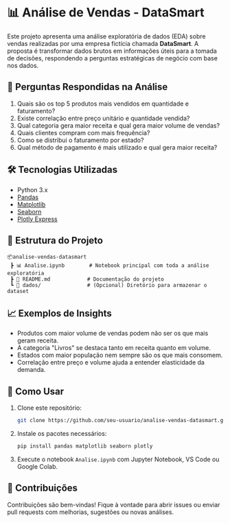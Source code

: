 # 📊 Análise de Vendas - DataSmart

Este projeto apresenta uma análise exploratória de dados (EDA) sobre vendas realizadas por uma empresa fictícia chamada **DataSmart**. A proposta é transformar dados brutos em informações úteis para a tomada de decisões, respondendo a perguntas estratégicas de negócio com base nos dados.

## 🧠 Perguntas Respondidas na Análise

1. Quais são os top 5 produtos mais vendidos em quantidade e faturamento?
2. Existe correlação entre preço unitário e quantidade vendida?
3. Qual categoria gera maior receita e qual gera maior volume de vendas?
4. Quais clientes compram com mais frequência?
5. Como se distribui o faturamento por estado?
6. Qual método de pagamento é mais utilizado e qual gera maior receita?

## 🛠️ Tecnologias Utilizadas

- Python 3.x  
- [Pandas](https://pandas.pydata.org/)
- [Matplotlib](https://matplotlib.org/)
- [Seaborn](https://seaborn.pydata.org/)
- [Plotly Express](https://plotly.com/python/plotly-express/)

## 📁 Estrutura do Projeto

```
📦analise-vendas-datasmart
 ┣ 📊 Analise.ipynb        # Notebook principal com toda a análise exploratória
 ┣ 📄 README.md            # Documentação do projeto
 ┗ 📂 dados/               # (Opcional) Diretório para armazenar o dataset
```

## 📈 Exemplos de Insights

- Produtos com maior volume de vendas podem não ser os que mais geram receita.
- A categoria "Livros" se destaca tanto em receita quanto em volume.
- Estados com maior população nem sempre são os que mais consomem.
- Correlação entre preço e volume ajuda a entender elasticidade da demanda.

## 🚀 Como Usar

1. Clone este repositório:
   ```bash
   git clone https://github.com/seu-usuario/analise-vendas-datasmart.git
   ```
2. Instale os pacotes necessários:
   ```bash
   pip install pandas matplotlib seaborn plotly
   ```
3. Execute o notebook `Analise.ipynb` com Jupyter Notebook, VS Code ou Google Colab.

## 🤝 Contribuições

Contribuições são bem-vindas! Fique à vontade para abrir issues ou enviar pull requests com melhorias, sugestões ou novas análises.
